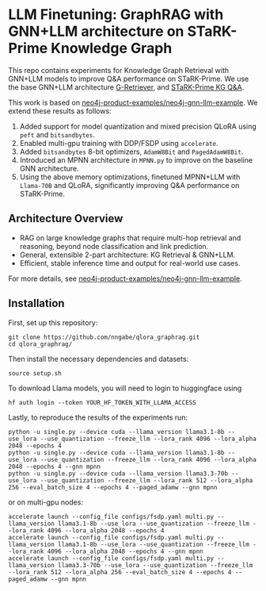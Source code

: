 # LLM Finetuning: GraphRAG with GNN+LLM architecture on STaRK-Prime Knowledge Graph

This repo contains experiments for Knowledge Graph Retrieval with GNN+LLM models to improve Q&A performance on STaRK-Prime. We use the base GNN+LLM architecture [G-Retriever](https://arxiv.org/abs/2402.07630), and [STaRK-Prime KG Q&A](https://stark.stanford.edu/dataset_prime.html).

This work is based on [neo4j-product-examples/neo4j-gnn-llm-example](https://github.com/neo4j-product-examples/neo4j-gnn-llm-example.git). We extend these results as follows:

1. Added support for model quantization and mixed precision QLoRA using `peft` and `bitsandbytes`.
2. Enabled multi-gpu training with DDP/FSDP using `accelerate`.
3. Added `bitsandbytes` 8-bit optimizers, `AdamW8Bit` and `PagedAdamW8Bit`. 
4. Introduced an MPNN architecture in `MPNN.py` to improve on the baseline GNN architecture.
5. Using the above memory optimizations, finetuned MPNN+LLM with `Llama-70B` and QLoRA, significantly improving Q&A performance on STaRK-Prime.

## Architecture Overview

- RAG on large knowledge graphs that require multi-hop retrieval and reasoning, beyond node classification and link prediction.
- General, extensible 2-part architecture: KG Retrieval & GNN+LLM.
- Efficient, stable inference time and output for real-world use cases.

For more details, see [neo4j-product-examples/neo4j-gnn-llm-example](https://github.com/neo4j-product-examples/neo4j-gnn-llm-example.git).

## Installation

First, set up this repository: 

```
git clone https://github.com/nngabe/qlora_graphrag.git
cd qlora_graphrag/
```

Then install the necessary dependencies and datasets:

```
source setup.sh
```

To download Llama models, you will need to login to huggingface using
```
hf auth login --token YOUR_HF_TOKEN_WITH_LLAMA_ACCESS
```

Lastly, to reproduce the results of the experiments run:
```
python -u single.py --device cuda --llama_version llama3.1-8b --use_lora --use_quantization --freeze_llm --lora_rank 4096 --lora_alpha 2048 --epochs 4
python -u single.py --device cuda --llama_version llama3.1-8b --use_lora --use_quantization --freeze_llm --lora_rank 4096 --lora_alpha 2048 --epochs 4 --gnn mpnn
python -u single.py --device cuda --llama_version llama3.3-70b --use_lora --use_quantization --freeze_llm --lora_rank 512 --lora_alpha 256 --eval_batch_size 4 --epochs 4 --paged_adamw --gnn mpnn
```
or on multi-gpu nodes:
```
accelerate launch --config_file configs/fsdp.yaml multi.py --llama_version llama3.1-8b --use_lora --use_quantization --freeze_llm --lora_rank 4096 --lora_alpha 2048 --epochs 4
accelerate launch --config_file configs/fsdp.yaml multi.py --llama_version llama3.1-8b --use_lora --use_quantization --freeze_llm --lora_rank 4096 --lora_alpha 2048 --epochs 4 --gnn mpnn
accelerate launch --config_file configs/fsdp.yaml multi.py --llama_version llama3.3-70b --use_lora --use_quantization --freeze_llm --lora_rank 512 --lora_alpha 256 --eval_batch_size 4 --epochs 4 --paged_adamw --gnn mpnn
```

